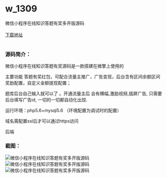 # w_1309
微信小程序在线知识答题有奖多开版源码
<br/></br>
[下载地址](https://www.uuid2.com/1309.html "下载地址")
<br/></br>
<h3>源码简介：</h3>
<p>微信小程序在线知识答题有奖源码是一款搭建在微擎上使用的<p>
<p>主要功能 答题有奖红包，可配合流量主推广，广告变现，后台含有区间余额区间奖励配置，自定义金额提现配置；<p>
<p>题库后台自己输入就可以了  。开通流量主后 会有横幅,激励视频,插屏广告, 只需要后台填写广告id, 一切的一切都自动化出现.<p>
<p>运行环境：php5.6+mysql5.6 （环境配置为调试时的配置）<p>
<p>域名需配置ssl后才可以通过https访问<p>
<p>后端<p>
<h3>截图：</h3>
<img src="https://www.uuid2.com/wp-content/uploads/img/202107/17a41f7141.png" alt="微信小程序在线知识答题有奖多开版源码"><img src="https://www.uuid2.com/wp-content/uploads/img/202107/e0a96c0476.png" alt="微信小程序在线知识答题有奖多开版源码"><img src="https://www.uuid2.com/wp-content/uploads/img/202107/ef9966e921.png" alt="微信小程序在线知识答题有奖多开版源码">
